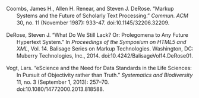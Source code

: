 <div class="csl-bib-body"
style="line-height: 1.35; padding-left: 2em; text-indent:-2em;">

Coombs, James H., Allen H. Renear, and Steven J. DeRose. “Markup Systems
and the Future of Scholarly Text Processing.” *Commun. ACM* 30, no. 11
(November 1987): 933–47. doi:10.1145/32206.32209.

DeRose, Steven J. “What Do We Still Lack? Or: Prolegomena to Any Future
Hypertext System.” In *Proceedings of the Symposium on HTML5 and XML*,
Vol. 14. Balisage Series on Markup Technologies. Washington, DC: Muberry
Technologies, Inc., 2014. doi:10.4242/BalisageVol14.DeRose01.

Vogt, Lars. “eScience and the Need for Data Standards in the Life
Sciences: In Pursuit of Objectivity rather than Truth.” *Systematics and
Biodiversity* 11, no. 3 (September 1, 2013): 257–70.
doi:10.1080/14772000.2013.818588.

</div>
